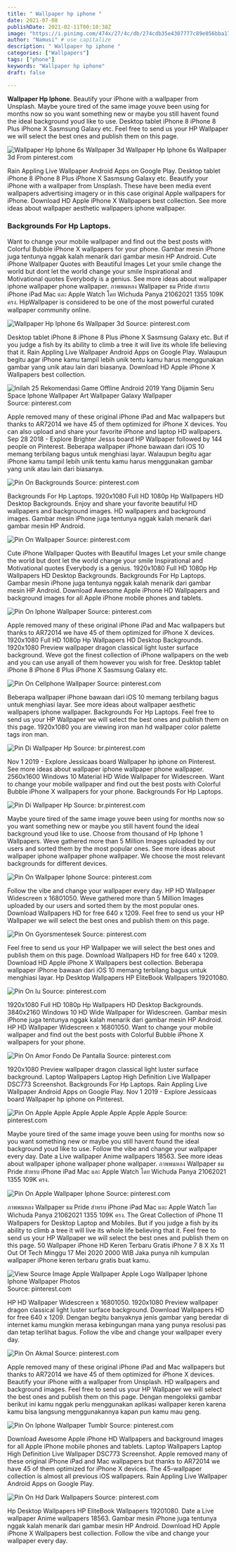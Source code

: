 ```yaml
---
title: " Wallpaper hp iphone "
date: 2021-07-08
publishDate: 2021-02-11T00:10:38Z
image: "https://i.pinimg.com/474x/27/4c/db/274cdb35e4307777c89e056bba171bab.jpg"
author: "Namusi" # use capitalize
description: " Wallpaper hp iphone "
categories: ["Wallpapers"]
tags: ["phone"]
keywords: "Wallpaper hp iphone"
draft: false

---
```



**Wallpaper Hp Iphone**. Beautify your iPhone with a wallpaper from Unsplash. Maybe youre tired of the same image youve been using for months now so you want something new or maybe you still havent found the ideal background youd like to use. Desktop tablet iPhone 8 iPhone 8 Plus iPhone X Sasmsung Galaxy etc. Feel free to send us your HP Wallpaper we will select the best ones and publish them on this page.

![Wallpaper Hp Iphone 6s Wallpaper 3d](https://i.pinimg.com/474x/55/dd/05/55dd05ca99b426cbfec927d897d1ab8b.jpg "Wallpaper Hp Iphone 6s Wallpaper 3d")
Wallpaper Hp Iphone 6s Wallpaper 3d From pinterest.com


Rain Appling Live Wallpaper Android Apps on Google Play. Desktop tablet iPhone 8 iPhone 8 Plus iPhone X Sasmsung Galaxy etc. Beautify your iPhone with a wallpaper from Unsplash. These have been media event wallpapers advertising imagery or in this case original Apple wallpapers for iPhone. Download HD Apple iPhone X Wallpapers best collection. See more ideas about wallpaper aesthetic wallpapers iphone wallpaper.

### Backgrounds For Hp Laptops.

Want to change your mobile wallpaper and find out the best posts with Colorful Bubble iPhone X wallpapers for your phone. Gambar mesin iPhone juga tentunya nggak kalah menarik dari gambar mesin HP Android. Cute iPhone Wallpaper Quotes with Beautiful Images Let your smile change the world but dont let the world change your smile Inspirational and Motivational quotes Everybody is a genius. See more ideas about wallpaper iphone wallpaper phone wallpaper. ภาพพนหลง Wallpaper ธม Pride สำหรบ iPhone iPad Mac และ Apple Watch โดย Wichuda Panya 21062021 1355 109K ครง. HipWallpaper is considered to be one of the most powerful curated wallpaper community online.


![Wallpaper Hp Iphone 6s Wallpaper 3d](https://i.pinimg.com/474x/55/dd/05/55dd05ca99b426cbfec927d897d1ab8b.jpg "Wallpaper Hp Iphone 6s Wallpaper 3d")
Source: pinterest.com

Desktop tablet iPhone 8 iPhone 8 Plus iPhone X Sasmsung Galaxy etc. But if you judge a fish by its ability to climb a tree it will live its whole life believing that it. Rain Appling Live Wallpaper Android Apps on Google Play. Walaupun begitu agar iPhone kamu tampil lebih unik tentu kamu harus menggunakan gambar yang unik atau lain dari biasanya. Download HD Apple iPhone X Wallpapers best collection.

![Inilah 25 Rekomendasi Game Offline Android 2019 Yang Dijamin Seru Space Iphone Wallpaper Art Wallpaper Galaxy Wallpaper](https://i.pinimg.com/originals/fa/7a/03/fa7a03c02c40cd411104d3959729a203.jpg "Inilah 25 Rekomendasi Game Offline Android 2019 Yang Dijamin Seru Space Iphone Wallpaper Art Wallpaper Galaxy Wallpaper")
Source: pinterest.com

Apple removed many of these original iPhone iPad and Mac wallpapers but thanks to AR72014 we have 45 of them optimized for iPhone X devices. You can also upload and share your favorite iPhone and laptop HD wallpapers. Sep 28 2018 - Explore Brighter Jesss board HP Wallpaper followed by 144 people on Pinterest. Beberapa wallpaper iPhone bawaan dari iOS 10 memang terbilang bagus untuk menghiasi layar. Walaupun begitu agar iPhone kamu tampil lebih unik tentu kamu harus menggunakan gambar yang unik atau lain dari biasanya.

![Pin On Backgrounds](https://i.pinimg.com/originals/67/84/0c/67840c12e7735c48ed11576c61dddbbd.jpg "Pin On Backgrounds")
Source: pinterest.com

Backgrounds For Hp Laptops. 1920x1080 Full HD 1080p Hp Wallpapers HD Desktop Backgrounds. Enjoy and share your favorite beautiful HD wallpapers and background images. HD wallpapers and background images. Gambar mesin iPhone juga tentunya nggak kalah menarik dari gambar mesin HP Android.

![Pin On Wallpaper](https://i.pinimg.com/originals/16/35/1a/16351a100ae4f3d8e60040f7792fca3f.jpg "Pin On Wallpaper")
Source: pinterest.com

Cute iPhone Wallpaper Quotes with Beautiful Images Let your smile change the world but dont let the world change your smile Inspirational and Motivational quotes Everybody is a genius. 1920x1080 Full HD 1080p Hp Wallpapers HD Desktop Backgrounds. Backgrounds For Hp Laptops. Gambar mesin iPhone juga tentunya nggak kalah menarik dari gambar mesin HP Android. Download Awesome Apple iPhone HD Wallpapers and background images for all Apple iPhone mobile phones and tablets.

![Pin On Iphone Wallpaper](https://i.pinimg.com/originals/16/de/49/16de4974159b56cfd89acf6e64f0d478.jpg "Pin On Iphone Wallpaper")
Source: pinterest.com

Apple removed many of these original iPhone iPad and Mac wallpapers but thanks to AR72014 we have 45 of them optimized for iPhone X devices. 1920x1080 Full HD 1080p Hp Wallpapers HD Desktop Backgrounds. 1920x1080 Preview wallpaper dragon classical light luster surface background. Weve got the finest collection of iPhone wallpapers on the web and you can use anyall of them however you wish for free. Desktop tablet iPhone 8 iPhone 8 Plus iPhone X Sasmsung Galaxy etc.

![Pin On Cellphone Wallpaper](https://i.pinimg.com/originals/29/da/30/29da307135c486d483da3da09089ce17.jpg "Pin On Cellphone Wallpaper")
Source: pinterest.com

Beberapa wallpaper iPhone bawaan dari iOS 10 memang terbilang bagus untuk menghiasi layar. See more ideas about wallpaper aesthetic wallpapers iphone wallpaper. Backgrounds For Hp Laptops. Feel free to send us your HP Wallpaper we will select the best ones and publish them on this page. 1920x1080 you are viewing iron man hd wallpaper color palette tags iron man.

![Pin Di Wallpaper Hp](https://i.pinimg.com/originals/9c/e3/e7/9ce3e747c65b06751bab000280c21807.jpg "Pin Di Wallpaper Hp")
Source: br.pinterest.com

Nov 1 2019 - Explore Jessicaas board Wallpaper hp iphone on Pinterest. See more ideas about wallpaper iphone wallpaper phone wallpaper. 2560x1600 Windows 10 Material HD Wide Wallpaper for Widescreen. Want to change your mobile wallpaper and find out the best posts with Colorful Bubble iPhone X wallpapers for your phone. Backgrounds For Hp Laptops.

![Pin Di Wallpaper Hp](https://i.pinimg.com/originals/f6/a2/25/f6a225a4885e210ae5a2e35ce34ad88d.jpg "Pin Di Wallpaper Hp")
Source: br.pinterest.com

Maybe youre tired of the same image youve been using for months now so you want something new or maybe you still havent found the ideal background youd like to use. Choose from thousand of Hp Iphone 1 Wallpapers. Weve gathered more than 5 Million Images uploaded by our users and sorted them by the most popular ones. See more ideas about wallpaper iphone wallpaper phone wallpaper. We choose the most relevant backgrounds for different devices.

![Pin On Wallpaper Iphone](https://i.pinimg.com/originals/a5/8c/c6/a58cc62dbd03ec4711bca443abb66a69.jpg "Pin On Wallpaper Iphone")
Source: pinterest.com

Follow the vibe and change your wallpaper every day. HP HD Wallpaper Widescreen x 16801050. Weve gathered more than 5 Million Images uploaded by our users and sorted them by the most popular ones. Download Wallpapers HD for free 640 x 1209. Feel free to send us your HP Wallpaper we will select the best ones and publish them on this page.

![Pin On Gyorsmentesek](https://i.pinimg.com/originals/1c/cb/d1/1ccbd1bdc1e5bb48a4bbaf24bb138cca.png "Pin On Gyorsmentesek")
Source: pinterest.com

Feel free to send us your HP Wallpaper we will select the best ones and publish them on this page. Download Wallpapers HD for free 640 x 1209. Download HD Apple iPhone X Wallpapers best collection. Beberapa wallpaper iPhone bawaan dari iOS 10 memang terbilang bagus untuk menghiasi layar. Hp Desktop Wallpapers HP EliteBook Wallpapers 19201080.

![Pin On Iu](https://i.pinimg.com/564x/a9/ef/d7/a9efd77568110f5686c55bdc871c3414.jpg "Pin On Iu")
Source: pinterest.com

1920x1080 Full HD 1080p Hp Wallpapers HD Desktop Backgrounds. 3840x2160 Windows 10 HD Wide Wallpaper for Widescreen. Gambar mesin iPhone juga tentunya nggak kalah menarik dari gambar mesin HP Android. HP HD Wallpaper Widescreen x 16801050. Want to change your mobile wallpaper and find out the best posts with Colorful Bubble iPhone X wallpapers for your phone.

![Pin On Amor Fondo De Pantalla](https://i.pinimg.com/564x/09/b9/aa/09b9aa8dcf0d1d33682831b9fb7572fc.jpg "Pin On Amor Fondo De Pantalla")
Source: pinterest.com

1920x1080 Preview wallpaper dragon classical light luster surface background. Laptop Wallpapers Laptop High Definition Live Wallpaper DSC773 Screenshot. Backgrounds For Hp Laptops. Rain Appling Live Wallpaper Android Apps on Google Play. Nov 1 2019 - Explore Jessicaas board Wallpaper hp iphone on Pinterest.

![Pin On Apple Apple Apple Apple Apple Apple Apple](https://i.pinimg.com/originals/d0/b1/6e/d0b16e2c8fef5b84b4fa07ea5a309300.jpg "Pin On Apple Apple Apple Apple Apple Apple Apple")
Source: pinterest.com

Maybe youre tired of the same image youve been using for months now so you want something new or maybe you still havent found the ideal background youd like to use. Follow the vibe and change your wallpaper every day. Date a Live wallpaper Anime wallpapers 18563. See more ideas about wallpaper iphone wallpaper phone wallpaper. ภาพพนหลง Wallpaper ธม Pride สำหรบ iPhone iPad Mac และ Apple Watch โดย Wichuda Panya 21062021 1355 109K ครง.

![Pin On Apple Wallpaper Iphone](https://i.pinimg.com/474x/5c/cf/e0/5ccfe09846962a86db4f9ba1c5a797e1.jpg "Pin On Apple Wallpaper Iphone")
Source: pinterest.com

ภาพพนหลง Wallpaper ธม Pride สำหรบ iPhone iPad Mac และ Apple Watch โดย Wichuda Panya 21062021 1355 109K ครง. The Great Collection of iPhone 11 Wallpapers for Desktop Laptop and Mobiles. But if you judge a fish by its ability to climb a tree it will live its whole life believing that it. Feel free to send us your HP Wallpaper we will select the best ones and publish them on this page. 50 Wallpaper iPhone HD Keren Terbaru Gratis iPhone 7 8 X Xs 11 Out Of Tech Minggu 17 Mei 2020 2000 WIB Jaka punya nih kumpulan wallpaper iPhone keren terbaru gratis buat kamu.

![View Source Image Apple Wallpaper Apple Logo Wallpaper Iphone Iphone Wallpaper Photos](https://i.pinimg.com/originals/72/81/48/7281484af93acf4bef82e4b134e8d786.jpg "View Source Image Apple Wallpaper Apple Logo Wallpaper Iphone Iphone Wallpaper Photos")
Source: pinterest.com

HP HD Wallpaper Widescreen x 16801050. 1920x1080 Preview wallpaper dragon classical light luster surface background. Download Wallpapers HD for free 640 x 1209. Dengan begitu banyaknya jenis gambar yang beredar di internet kamu mungkin merasa kebingungan mana yang punya resolusi pas dan tetap terlihat bagus. Follow the vibe and change your wallpaper every day.

![Pin On Akmal](https://i.pinimg.com/originals/e4/30/46/e43046c9026ec8412e11f52136ce6a3e.jpg "Pin On Akmal")
Source: pinterest.com

Apple removed many of these original iPhone iPad and Mac wallpapers but thanks to AR72014 we have 45 of them optimized for iPhone X devices. Beautify your iPhone with a wallpaper from Unsplash. HD wallpapers and background images. Feel free to send us your HP Wallpaper we will select the best ones and publish them on this page. Dengan mengoleksi gambar berikut ini kamu nggak perlu menggunakan aplikasi wallpaper keren karena kamu bisa langsung menggunakannya kapan pun kamu mau geng.

![Pin On Iphone Wallpaper Tumblr](https://i.pinimg.com/originals/b7/8f/dc/b78fdcc412de6e7805b10b95962c8111.png "Pin On Iphone Wallpaper Tumblr")
Source: pinterest.com

Download Awesome Apple iPhone HD Wallpapers and background images for all Apple iPhone mobile phones and tablets. Laptop Wallpapers Laptop High Definition Live Wallpaper DSC773 Screenshot. Apple removed many of these original iPhone iPad and Mac wallpapers but thanks to AR72014 we have 45 of them optimized for iPhone X devices. The 45-wallpaper collection is almost all previous iOS wallpapers. Rain Appling Live Wallpaper Android Apps on Google Play.

![Pin On Hd Dark Wallpapers](https://i.pinimg.com/474x/27/4c/db/274cdb35e4307777c89e056bba171bab.jpg "Pin On Hd Dark Wallpapers")
Source: pinterest.com

Hp Desktop Wallpapers HP EliteBook Wallpapers 19201080. Date a Live wallpaper Anime wallpapers 18563. Gambar mesin iPhone juga tentunya nggak kalah menarik dari gambar mesin HP Android. Download HD Apple iPhone X Wallpapers best collection. Follow the vibe and change your wallpaper every day.

